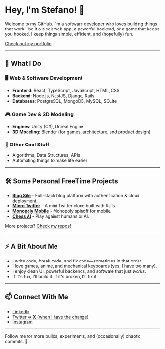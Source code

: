 # Hey, I'm Stefano! 👋

Welcome to my GitHub. I'm a software developer who loves building things that work—be it a sleek web app, a powerful backend, or a game that keeps you hooked. I keep things simple, efficient, and (hopefully) fun.

[Check out my portfolio](https://stefano-nebo.vercel.app/)

---

## 🚀 What I Do

### 🖥 Web & Software Development  
- **Frontend**: React, TypeScript, JavaScript, HTML, CSS  
- **Backend**: Node.js, NestJS, Django, Rails  
- **Databases**: PostgreSQL, MongoDB, MySQL, SQLite  

### 🎮 Game Dev & 3D Modeling  
- **Engines**: Unity (C#), Unreal Engine  
- **3D Modeling**: Blender (for games, architecture, and product design)  

### 🔬 Other Cool Stuff  
- Algorithms, Data Structures, APIs  
- Automating things to make life easier  

---

## 🛠 Some Personal FreeTime Projects

- [**Blog Site**](https://blog-site-y8gi.onrender.com) - Full-stack blog platform with authentication & cloud deployment.
- [**Micro Twitter**](https://github.com/snebo/micro_twitter) - A mini Twitter clone built with Rails.
- [**Monopoly Mobile**](https://github.com/snebo/monopoly_Unity) - Monopoly spinoff for mobile.
- [**Chess AI**](https://github.com/snebo/Chess_AI) - Play against humans or AI.

More projects? [Check my repos](https://github.com/snebo?tab=repositories)!

---

## ⚡ A Bit About Me

- I write code, break code, and fix code—sometimes in that order.  
- I love games, anime, and mechanical keyboards (yes, I have too many).  
- I enjoy clean UI, powerful backends, and software that just *works*.  
- If it's fun, I'll build it. If it's broken, I'll fix it.  

---

## 📫 Connect With Me

- [LinkedIn](https://www.linkedin.com/in/stefano-nebo/)  
- [Twitter => **X** (when i have the change)](https://x.com/snebo54)  
- [Instagram](https://www.instagram.com/stefano_w_/)

---

Follow me for more builds, experiments, and (occasionally) chaotic commits. 🚀

